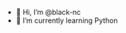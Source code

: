 - 👋 Hi, I’m @black-nc
- 🌱 I’m currently learning Python

<!---
black-nc/black-nc is a ✨ special ✨ repository because its `README.md` (this file) appears on your GitHub profile.
You can click the Preview link to take a look at your changes.
--->
